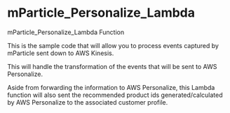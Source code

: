 # mParticle_Personalize_Lambda
mParticle_Personalize_Lambda Function

This is the sample code that will allow you to process events captured by mParticle sent down to AWS Kinesis.

This will handle the transformation of the events that will be sent to AWS Personalize.

Aside from forwarding the information to AWS Personalize, this Lambda function will also sent the recommended product ids generated/calculated by AWS Personalize to the associated customer  profile.
